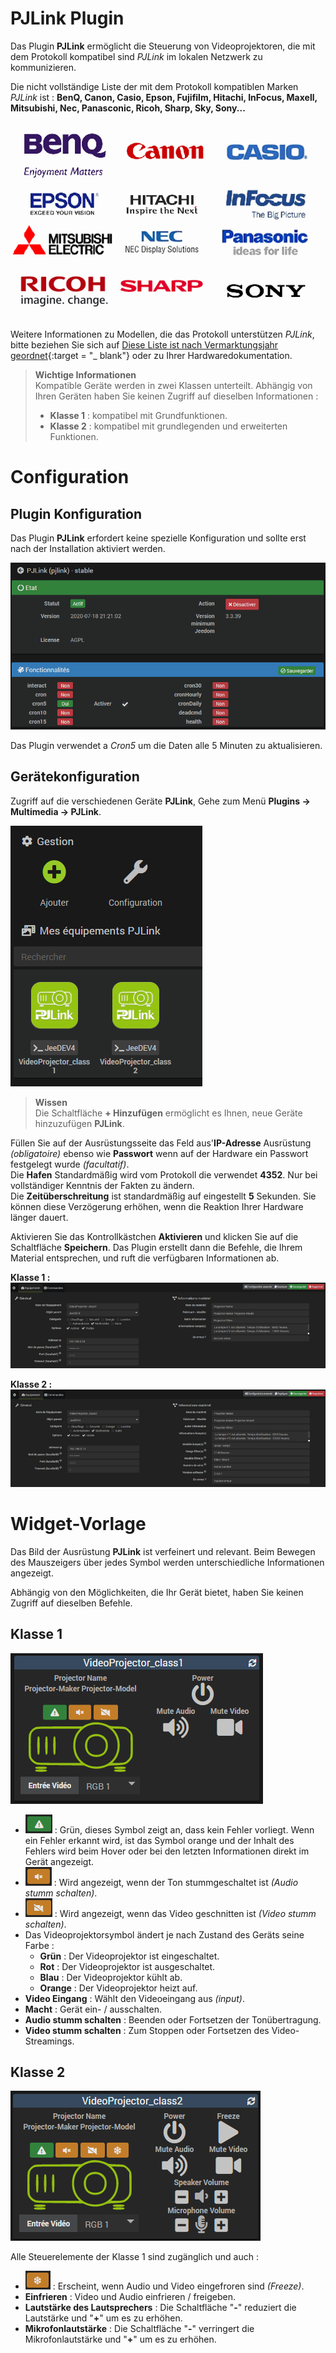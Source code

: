 # PJLink Plugin

Das Plugin **PJLink** ermöglicht die Steuerung von Videoprojektoren, die mit dem Protokoll kompatibel sind *PJLink* im lokalen Netzwerk zu kommunizieren.

Die nicht vollständige Liste der mit dem Protokoll kompatiblen Marken *PJLink* ist : **BenQ, Canon, Casio, Epson, Fujifilm, Hitachi, InFocus, Maxell, Mitsubishi, Nec, Panasconic, Ricoh, Sharp, Sky, Sony...**

![PJLink Compatible Brands](./images/compatibleBrands.png)

Weitere Informationen zu Modellen, die das Protokoll unterstützen *PJLink*, bitte beziehen Sie sich auf [Diese Liste ist nach Vermarktungsjahr geordnet](https://pjlink.jbmia.or.jp/english/list.html){:target = "\_ blank"} oder zu Ihrer Hardwaredokumentation.

> **Wichtige Informationen**    
> Kompatible Geräte werden in zwei Klassen unterteilt. Abhängig von Ihren Geräten haben Sie keinen Zugriff auf dieselben Informationen :
> * **Klasse 1** : kompatibel mit Grundfunktionen.
> * **Klasse 2** : kompatibel mit grundlegenden und erweiterten Funktionen.


# Configuration

## Plugin Konfiguration

Das Plugin **PJLink** erfordert keine spezielle Konfiguration und sollte erst nach der Installation aktiviert werden.

![PJLink Plugin Konfiguration](./images/pjlink0.png)

Das Plugin verwendet a *Cron5* um die Daten alle 5 Minuten zu aktualisieren.

## Gerätekonfiguration

Zugriff auf die verschiedenen Geräte **PJLink**, Gehe zum Menü **Plugins → Multimedia → PJLink**.

![PJLink Plugin Konfiguration](./images/pjlink1.png)

> **Wissen**    
> Die Schaltfläche **+ Hinzufügen** ermöglicht es Ihnen, neue Geräte hinzuzufügen **PJLink**.

Füllen Sie auf der Ausrüstungsseite das Feld aus'**IP-Adresse** Ausrüstung *(obligatoire)* ebenso wie **Passwort** wenn auf der Hardware ein Passwort festgelegt wurde *(facultatif)*.    
Die **Hafen** Standardmäßig wird vom Protokoll die verwendet **4352**. Nur bei vollständiger Kenntnis der Fakten zu ändern.    
Die **Zeitüberschreitung** ist standardmäßig auf eingestellt **5** Sekunden. Sie können diese Verzögerung erhöhen, wenn die Reaktion Ihrer Hardware länger dauert.

Aktivieren Sie das Kontrollkästchen **Aktivieren** und klicken Sie auf die Schaltfläche **Speichern**. Das Plugin erstellt dann die Befehle, die Ihrem Material entsprechen, und ruft die verfügbaren Informationen ab.

**Klasse 1 :**
![PJLink Plugin Konfiguration](./images/pjlink2.png)

**Klasse 2 :**
![PJLink Plugin Konfiguration](./images/pjlink3.png)

# Widget-Vorlage

Das Bild der Ausrüstung **PJLink** ist verfeinert und relevant. Beim Bewegen des Mauszeigers über jedes Symbol werden unterschiedliche Informationen angezeigt.

Abhängig von den Möglichkeiten, die Ihr Gerät bietet, haben Sie keinen Zugriff auf dieselben Befehle.

## Klasse 1

![PJLink Plugin Konfiguration](./images/pjlink4.png)

* ![PJLink Plugin Konfiguration](./images/pjlink6.png) : Grün, dieses Symbol zeigt an, dass kein Fehler vorliegt. Wenn ein Fehler erkannt wird, ist das Symbol orange und der Inhalt des Fehlers wird beim Hover oder bei den letzten Informationen direkt im Gerät angezeigt.
* ![PJLink Plugin Konfiguration](./images/pjlink7.png) : Wird angezeigt, wenn der Ton stummgeschaltet ist *(Audio stumm schalten)*.
* ![PJLink Plugin Konfiguration](./images/pjlink8.png) : Wird angezeigt, wenn das Video geschnitten ist *(Video stumm schalten)*.
* Das Videoprojektorsymbol ändert je nach Zustand des Geräts seine Farbe :
  * **Grün** : Der Videoprojektor ist eingeschaltet.
  * **Rot** : Der Videoprojektor ist ausgeschaltet.
  * **Blau** : Der Videoprojektor kühlt ab.
  * **Orange** : Der Videoprojektor heizt auf.
* **Video Eingang** : Wählt den Videoeingang aus *(input)*.
* **Macht** : Gerät ein- / ausschalten.
* **Audio stumm schalten** : Beenden oder Fortsetzen der Tonübertragung.
* **Video stumm schalten** : Zum Stoppen oder Fortsetzen des Video-Streamings.

## Klasse 2

![PJLink Plugin Konfiguration](./images/pjlink5.png)

Alle Steuerelemente der Klasse 1 sind zugänglich und auch :

* ![PJLink Plugin Konfiguration](./images/pjlink9.png) : Erscheint, wenn Audio und Video eingefroren sind *(Freeze)*.
* **Einfrieren** : Video und Audio einfrieren / freigeben.
* **Lautstärke des Lautsprechers** : Die Schaltfläche "**-**" reduziert die Lautstärke und "**+**" um es zu erhöhen.
* **Mikrofonlautstärke** : Die Schaltfläche "**-**" verringert die Mikrofonlautstärke und "**+**" um es zu erhöhen.
